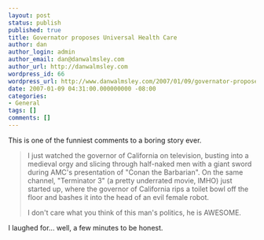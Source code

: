 ```yaml
---
layout: post
status: publish
published: true
title: Governator proposes Universal Health Care
author: dan
author_login: admin
author_email: dan@danwalmsley.com
author_url: http://danwalmsley.com
wordpress_id: 66
wordpress_url: http://www.danwalmsley.com/2007/01/09/governator-proposes-universal-health-care/
date: 2007-01-09 04:31:00.000000000 -08:00
categories:
- General
tags: []
comments: []
---
```

This is one of the funniest comments to a boring story ever.

<blockquote>
I just watched the governor of California on television, busting into a medieval orgy and slicing through half-naked men with a giant sword during AMC's presentation of "Conan the Barbarian". On the same channel, "Terminator 3" (a pretty underrated movie, IMHO) just started up, where the governor of California rips a toilet bowl off the floor and bashes it into the head of an evil female robot.

I don't care what you think of this man's politics, he is AWESOME.
</blockquote>

I laughed for... well, a few minutes to be honest.
